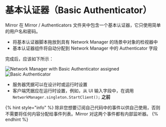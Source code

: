 # 基本认证器（Basic Authenticator）

Mirror 在 Mirror / Authenticators 文件夹中包含一个基本认证器，它只使用简单的用户名和密码。

* 将基本认证器脚本拖放到具有 Network Manager 的场景中对象的检视器中
* 基本认证器组件将自动分配到 Network Manager 中的 Authenticator 字段

完成后，应该如下所示：

<div align="left">

<img src="../../../.gitbook/assets/image (101).png" alt="Network Manager with Basic Authenticator assigned">

</div>

<div align="left">

<img src="../../../.gitbook/assets/image (54).png" alt="Basic Authenticator">

</div>

* 服务器凭据可以在设计时或运行时设置
* 客户端凭据应在运行时设置，例如，从 UI 输入字段中，在调用 `NetworkManager.singleton.StartClient();` **之前**

{% hint style="info" %}
除非您想要订阅自己代码中的事件以供自己使用，否则不需要将任何内容分配给事件列表。Mirror 对这两个事件都有内部监听器。
{% endhint %}
